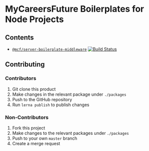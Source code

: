 # MyCareersFuture Boilerplates for Node Projects

## Contents
- [`@mcf/server-boilerplate-middleware`](./packages/server-boilerplate-middleware) [![Build Status](https://travis-ci.org/GovTechSG/mcf-boilerplate-js.svg?branch=master)](https://travis-ci.org/GovTechSG/mcf-boilerplate-js)

## Contributing
### Contributors
1. Git clone this product
2. Make changes in the relevant package under `./packages`
3. Push to the GitHub repository
4. Run `lerna publish` to publish changes

### Non-Contributors
1. Fork this project
2. Make changes to the relevant packages under `./packages`
3. Push to your own `master` branch
4. Create a merge request